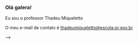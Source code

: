 ### Olá galera!
Eu sou o professor Thadeu Miqueletto

O meu e-mail de contato é thadeumiqueletto@escola.pr.gov.br

-->
